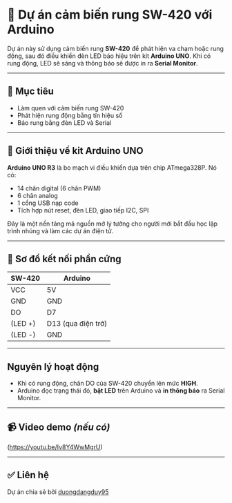 # 🚨 Dự án cảm biến rung SW-420 với Arduino

Dự án này sử dụng cảm biến rung **SW-420** để phát hiện va chạm hoặc rung động, sau đó điều khiển đèn LED báo hiệu trên kit **Arduino UNO**. Khi có rung động, LED sẽ sáng và thông báo sẽ được in ra **Serial Monitor**.

---

## 🎯 Mục tiêu

- Làm quen với cảm biến rung SW-420
- Phát hiện rung động bằng tín hiệu số
- Báo rung bằng đèn LED và Serial

---



## 🧾 Giới thiệu về kit Arduino UNO

**Arduino UNO R3** là bo mạch vi điều khiển dựa trên chip ATmega328P. Nó có:

- 14 chân digital (6 chân PWM)
- 6 chân analog
- 1 cổng USB nạp code
- Tích hợp nút reset, đèn LED, giao tiếp I2C, SPI

Đây là một nền tảng mã nguồn mở lý tưởng cho người mới bắt đầu học lập trình nhúng và làm các dự án điện tử.

---

## 🔌 Sơ đồ kết nối phần cứng

| SW-420     | Arduino    |
|------------|------------|
| VCC        | 5V         |
| GND        | GND        |
| DO         | D7         |
| (LED +)    | D13 (qua điện trở) |
| (LED -)    | GND        |

---

## Nguyên lý hoạt động

- Khi có rung động, chân DO của SW-420 chuyển lên mức **HIGH**.
- Arduino đọc trạng thái đó, **bật LED** trên Arduino và **in thông báo** ra Serial Monitor.

---



## 📹 Video demo *(nếu có)*

(https://youtu.be/Iv8Y4WwMgrU)

---

## ✅ Liên hệ

Dự án chia sẻ bởi [duongdangduy95](https://github.com/duongdangduy95)
